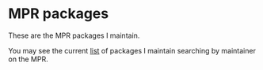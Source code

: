 # MPR packages

These are the MPR packages I maintain.

You may see the current [list](https://mpr.makedeb.org/packages?K=taivlam&SeB=m)
of packages I maintain searching by maintainer on the MPR.
